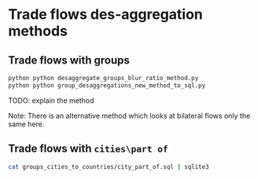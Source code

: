 # Trade flows des-aggregation methods

## Trade flows with groups

```bash
python python desaggregate_groups_blur_ratio_method.py 
python python group_desaggregations_new_method_to_sql.py 
```

TODO: explain the method

Note: There is an alternative method which looks at bilateral flows only the same here.


## Trade flows with `cities\part of`

```bash
cat groups_cities_to_countries/city_part_of.sql | sqlite3
```